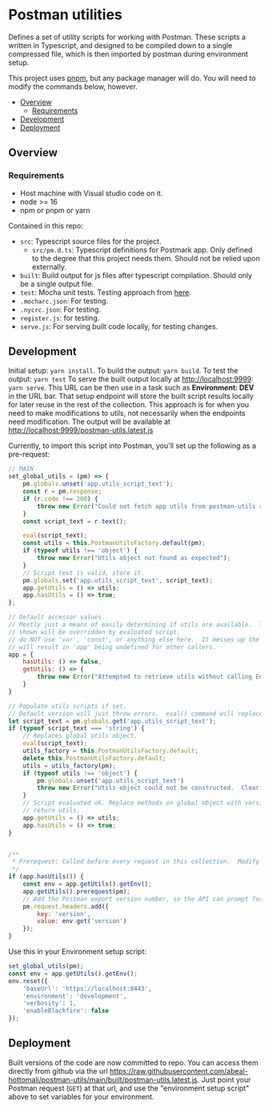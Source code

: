 # Postman utilities

Defines a set of utility scripts for working with Postman.  These scripts a written in Typescript, and designed to be compiled down to a single compressed file, which is then imported by postman during environment setup.

This project uses [pnpm](https://pnpm.io/installation), but any package manager will do.  You will need to modify the commands below, however.

- [Overview](#overview)
  - [Requirements](#requirements)
- [Development](#development)
- [Deployment](#deployment)
  
## Overview

### Requirements
- Host machine with Visual studio code on it.
- node >= 16
- npm or pnpm or yarn

Contained in this repo:
- `src`: Typescript source files for the project.
  - `src/pm.d.ts`: Typescript definitions for Postmark app.  Only defined to the degree that this project needs them.  Should not be relied upon externally.
- `built`: Build output for js files after typescript compilation.  Should only be a single output file.
- `test`: Mocha unit tests.  Testing approach from [here](https://medium.com/swlh/how-to-setting-up-unit-tests-with-typescript-871c0f4f1609).
- `.mocharc.json`: For testing.
- `.nycrc.json`: For testing.
- `register.js`: for testing.
- `serve.js`: For serving built code locally, for testing changes.


## Development

Initial setup: `yarn install`.
To build the output: `yarn build`.
To test the output: `yarn test`
To serve the built output locally at <http://localhost:9999>: `yarn serve`.  This URL can be then use in a task such as **Environment: DEV** in the URL bar.  That setup endpoint will store the built script results locally for later reuse in the rest of the collection.  This approach is for when you 
need to make modifications to utils, not necessarily when the endpoints need modification.  The output will be available at <http://localhost:9999/postman-utils.latest.js>

Currently, to import this script into Postman, you'll set up the following as a pre-request:
```js
// MAIN
set_global_utils = (pm) => {
    pm.globals.unset('app.utils_script_text');
    const r = pm.response;
    if (r.code !== 200) {
        throw new Error("Could not fetch app utils from postman-utils repo: " + r.code);
    }
    const script_text = r.text();

    eval(script_text);
    const utils = this.PostmanUtilsFactory.default(pm);
    if (typeof utils !== 'object') {
        throw new Error("Utils object not found as expected");
    }
    // Script text is valid, store it.
    pm.globals.set('app.utils_script_text', script_text);
    app.getUtils = () => utils;
    app.hasUtils = () => true;
};

// Default accessor values.
// Mostly just a means of easily determining if utils are available.  The methods
// shown will be overridden by evaluated script.
// do NOT use 'var', 'const', or anything else here.  It messes up the scope, and
// will result in 'app' being undefined for other callers.
app = {
    hasUtils: () => false,
    getUtils: () => {
        throw new Error("Attempted to retrieve utils without calling Environment: endpoint first.  More info: https://github.com/abeal-hottomali/postman-utils");
    }
}

// Populate utils scripts if set.
// Default version will just throw errors.  eval() command will replace this.
let script_text = pm.globals.get('app.utils_script_text');
if (typeof script_text === 'string') {
    // Replaces global utils object.
    eval(script_text);
    utils_factory = this.PostmanUtilsFactory.default;
    delete this.PostmanUtilsFactory.default;
    utils = utils_factory(pm);
    if (typeof utils !== 'object') {
        pm.globals.unset('app.utils_script_text')
        throw new Error("Utils object could not be constructed.  Clearing utils script text.");
    }
    // Script evaluated ok. Replace methods on global object with versions that 
    // return utils.
    app.getUtils = () => utils;
    app.hasUtils = () => true;
}


/**
 * Prerequest: Called before every request in this collection.  Modify as needed.
 */
if (app.hasUtils()) {
    const env = app.getUtils().getEnv();
    app.getUtils().prerequest(pm);
    // Add the Postman export version number, so the API can prompt for an upgrade.
    pm.request.headers.add({
        key: 'version',
        value: env.get('version')
    });
}
```
Use this in your Environment setup script:
```js
set_global_utils(pm);
const env = app.getUtils().getEnv();
env.reset({
    'baseUrl': 'https://localhost:8443',
    'environment': 'development',
    'verbosity': 1,
    'enableBlackfire': false
});
```

## Deployment

Built versions of the code are now committed to repo.  You can access them directly from github via the url <https://raw.githubusercontent.com/abeal-hottomali/postman-utils/main/built/postman-utils.latest.js>.  Just point your Postman request (`GET`) at that url, and use the "environment setup script" above to set variables for your environment.
